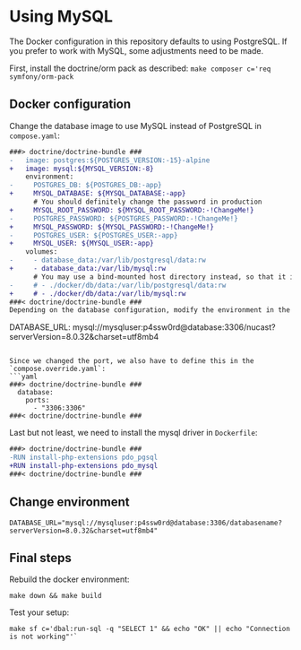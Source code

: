 # Using MySQL

The Docker configuration in this repository defaults to using PostgreSQL.
If you prefer to work with MySQL, some adjustments need to be made.

First, install the doctrine/orm pack as described: `make composer c='req symfony/orm-pack`

## Docker configuration
Change the database image to use MySQL instead of PostgreSQL in `compose.yaml`:

```diff
###> doctrine/doctrine-bundle ###
-   image: postgres:${POSTGRES_VERSION:-15}-alpine
+   image: mysql:${MYSQL_VERSION:-8}
    environment:
-     POSTGRES_DB: ${POSTGRES_DB:-app}
+     MYSQL_DATABASE: ${MYSQL_DATABASE:-app}
      # You should definitely change the password in production
+     MYSQL_ROOT_PASSWORD: ${MYSQL_ROOT_PASSWORD:-!ChangeMe!}
-     POSTGRES_PASSWORD: ${POSTGRES_PASSWORD:-!ChangeMe!}
+     MYSQL_PASSWORD: ${MYSQL_PASSWORD:-!ChangeMe!}
-     POSTGRES_USER: ${POSTGRES_USER:-app}
+     MYSQL_USER: ${MYSQL_USER:-app}
    volumes:
-     - database_data:/var/lib/postgresql/data:rw
+     - database_data:/var/lib/mysql:rw
      # You may use a bind-mounted host directory instead, so that it is harder to accidentally remove the volume and lose all your data!
-     # - ./docker/db/data:/var/lib/postgresql/data:rw
+     # - ./docker/db/data:/var/lib/mysql:rw
###< doctrine/doctrine-bundle ###
Depending on the database configuration, modify the environment in the same file at `services.php.environment.DATABASE_URL`
```
DATABASE_URL: mysql://mysqluser:p4ssw0rd@database:3306/nucast?serverVersion=8.0.32&charset=utf8mb4
```

Since we changed the port, we also have to define this in the `compose.override.yaml`:
```yaml
###> doctrine/doctrine-bundle ###
  database:
    ports:
      - "3306:3306"
###< doctrine/doctrine-bundle ###
```

Last but not least, we need to install the mysql driver in `Dockerfile`:
```diff
###> doctrine/doctrine-bundle ###
-RUN install-php-extensions pdo_pgsql
+RUN install-php-extensions pdo_mysql
###< doctrine/doctrine-bundle ###
```

## Change environment
```dotenv 
DATABASE_URL="mysql://mysqluser:p4ssw0rd@database:3306/databasename?serverVersion=8.0.32&charset=utf8mb4"
```

## Final steps
Rebuild the docker environment:
```shell
make down && make build
```

Test your setup:
```shell
make sf c='dbal:run-sql -q "SELECT 1" && echo "OK" || echo "Connection is not working"'`
```
